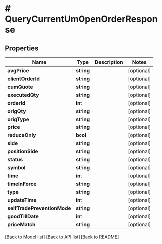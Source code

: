 # # QueryCurrentUmOpenOrderResponse

## Properties

Name | Type | Description | Notes
------------ | ------------- | ------------- | -------------
**avgPrice** | **string** |  | [optional]
**clientOrderId** | **string** |  | [optional]
**cumQuote** | **string** |  | [optional]
**executedQty** | **string** |  | [optional]
**orderId** | **int** |  | [optional]
**origQty** | **string** |  | [optional]
**origType** | **string** |  | [optional]
**price** | **string** |  | [optional]
**reduceOnly** | **bool** |  | [optional]
**side** | **string** |  | [optional]
**positionSide** | **string** |  | [optional]
**status** | **string** |  | [optional]
**symbol** | **string** |  | [optional]
**time** | **int** |  | [optional]
**timeInForce** | **string** |  | [optional]
**type** | **string** |  | [optional]
**updateTime** | **int** |  | [optional]
**selfTradePreventionMode** | **string** |  | [optional]
**goodTillDate** | **int** |  | [optional]
**priceMatch** | **string** |  | [optional]

[[Back to Model list]](../../README.md#models) [[Back to API list]](../../README.md#endpoints) [[Back to README]](../../README.md)
